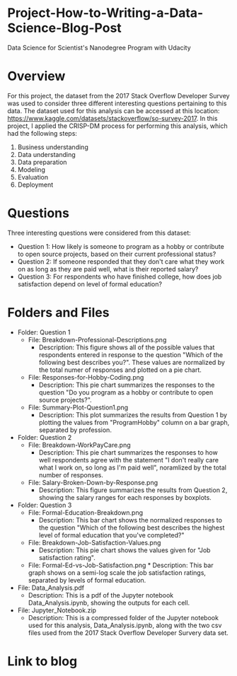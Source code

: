 # Project-How-to-Writing-a-Data-Science-Blog-Post
Data Science for Scientist's Nanodegree Program with Udacity

# Overview
For this project, the dataset from the 2017 Stack Overflow Developer Survey was used to consider three different interesting questions pertaining to this data. The dataset used for this analysis can be accessed at this location: https://www.kaggle.com/datasets/stackoverflow/so-survey-2017. In this project, I applied the CRISP-DM process for performing this analysis, which had the following steps:
1) Business understanding
2) Data understanding
3) Data preparation
4) Modeling
5) Evaluation
6) Deployment

# Questions
Three interesting questions were considered from this dataset:
- Question 1: How likely is someone to program as a hobby or contribute to open source projects, based on their current professional status?
- Question 2: If someone responded that they don't care what they work on as long as they are paid well, what is their reported salary?
- Question 3: For respondents who have finished college, how does job satisfaction depend on level of formal education?

# Folders and Files
- Folder: Question 1
    * File: Breakdown-Professional-Descriptions.png
         * Description: This figure shows all of the possible values that respondents entered in response to the question "Which of the following best describes you?". These values are normalized by the total numer of responses and plotted on a pie chart.
    * File: Responses-for-Hobby-Coding.png
         * Description: This pie chart summarizes the responses to the question "Do you program as a hobby or contribute to open source projects?".
    * File: Summary-Plot-Question1.png
         * Description: This plot summarizes the results from Question 1 by plotting the values from "ProgramHobby" column on a bar graph, separated by profession.
- Folder: Question 2
    * File: Breakdown-WorkPayCare.png
         * Description: This pie chart summarizes the responses to how well respondents agree with the statement "I don't really care what I work on, so long as I'm paid well", noramlized by the total number of responses.
    * File: Salary-Broken-Down-by-Response.png
         * Description: This figure summarizes the results from Question 2, showing the salary ranges for each responses by boxplots.
- Folder: Question 3
    * File: Formal-Education-Breakdown.png
         * Description: This bar chart shows the normalized responses to the question "Which of the following best describes the highest level of formal education that you've completed?" 
    * File: Breakdown-Job-Satisfaction-Values.png
         * Description: This pie chart shows the values given for "Job satisfaction rating".
   * File: Formal-Ed-vs-Job-Satisfaction.png
         * Description: This bar graph shows on a semi-log scale the job satisfaction ratings, separated by levels of formal education.
- File: Data_Analysis.pdf
    * Description: This is a pdf of the Jupyter notebook Data_Analysis.ipynb, showing the outputs for each cell.
- File: Jupyter_Notebook.zip
    * Description: This is a compressed folder of the Jupyter notebook used for this analysis, Data_Analysis.ipynb, along with the two csv files used from the 2017 Stack Overflow Developer Survery data set.

# Link to blog
